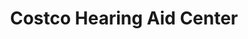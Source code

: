 ---
title: "Costco Hearing Aid Center"
url: /gilbert/costco-hearing-aid-center/
shop: hearing aids
---